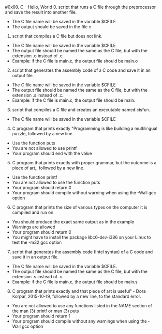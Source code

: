 #0x00. C - Hello, World
0. script that runs a C file through the preprocessor and save the result into another file.
* The C file name will be saved in the variable $CFILE
* The output should be saved in the file c
1. script that compiles a C file but does not link.
* The C file name will be saved in the variable $CFILE
* The output file should be named the same as the C file, but with the extension .o instead of .c.
* Example: if the C file is main.c, the output file should be main.o
2. script that generates the assembly code of a C code and save it in an output file.
* The C file name will be saved in the variable $CFILE
* The output file should be named the same as the C file, but with the extension .s instead of .c.
* Example: if the C file is main.c, the output file should be main.
3. script that compiles a C file and creates an executable named cisfun.
* The C file name will be saved in the variable $CFILE 
4. C program that prints exactly "Programming is like building a multilingual puzzle, followed by a new line.
* Use the function puts
* You are not allowed to use printf
* Your program should end with the value 
5. C program that prints exactly with proper grammar, but the outcome is a piece of art,, followed by a new line.
* Use the function printf
* You are not allowed to use the function puts
* Your program should return 0
* Your program should compile without warning when using the -Wall gcc option
6. C program that prints the size of various types on the computer it is compiled and run on.
* You should produce the exact same output as in the example
* Warnings are allowed
* Your program should return 0
* You might have to install the package libc6-dev-i386 on your Linux to test the -m32 gcc option
7. script that generates the assembly code (Intel syntax) of a C code and save it in an output file.
* The C file name will be saved in the variable $CFILE.
* The output file should be named the same as the C file, but with the extension .s instead of .c.
* Example: if the C file is main.c, the output file should be main.s
8. C program that prints exactly and that piece of art is useful" - Dora Korpar, 2015-10-19, followed by a new line, to the standard error.
* You are not allowed to use any functions listed in the NAME section of the man (3) printf or man (3) puts
* Your program should return 1
* Your program should compile without any warnings when using the -Wall gcc option
